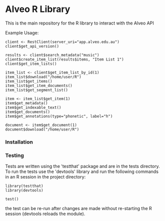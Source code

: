 Alveo R Library
=======

This is the main repository for the R library to interact with the Alveo API


Example Usage:

	client <- RestClient(server_uri="app.alveo.edu.au")
	client$get_api_version()

	results <- client$search_metadata("music")
	client$create_item_list(results$items, "Item List 1")
	client$get_item_lists()

	item_list <- client$get_item_list_by_id(1)
	item_list$download("/home/user/R")
	item_list$get_items()
	item_list$get_item_documents()
	item_list$get_segment_list()

	item <- item_list$get_item(1)
	item$get_metadata()
	item$get_indexable_text()
	item$get_documents()
	item$get_annotations(type="phonetic", label="h")

	document <- item$get_document(1)
	document$download("/home/user/R")

### Installation



    
### Testing

Tests are written using the 'testthat' package and are in the tests directory.  To run the tests use the 'devtools' library and run the following commands in an R session in the project directory:

    library(testthat)
    library(devtools)
    
    test()

the test can be re-run after changes are made without re-starting the R session (devtools reloads the module).  

